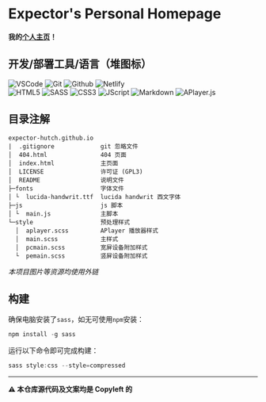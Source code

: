 # Expector's Personal Homepage
**我的[个人主页](https://expector.netlify.app)！**

## 开发/部署工具/语言（堆图标）
![VSCode](https://img.shields.io/badge/VSCode-0078D4?style=for-the-badge&logo=visual%20studio%20code&logoColor=white)
![Git](https://img.shields.io/badge/Git-f34f29?style=for-the-badge&logo=git&logoColor=white)
![Github](https://img.shields.io/badge/Github-161b22?style=for-the-badge&logo=github&logoColor=white)
![Netlify](https://img.shields.io/badge/netlify-149cab?style=for-the-badge&logo=netlify&logoColor=white)
<br>![HTML5](https://img.shields.io/badge/H5-f5580a?style=for-the-badge&logo=html5&logoColor=white)
![SASS](https://img.shields.io/badge/SASS-cc6699?style=for-the-badge&logo=sass&logoColor=white)
![CSS3](https://img.shields.io/badge/CSS3-007dc6?style=for-the-badge&logo=css3&logoColor=white)
![JScript](https://img.shields.io/badge/JS-f7df1e?style=for-the-badge&logo=javascript&logoColor=white)
![Markdown](https://img.shields.io/badge/MD-black?style=for-the-badge&logo=markdown&logoColor=white)
![APlayer.js](https://user-images.githubusercontent.com/105506585/209420486-d56689af-ea02-441a-bd8f-2a98d662fe98.svg)

## 目录注解

```
expector-hutch.github.io
|  .gitignore             git 忽略文件
│  404.html               404 页面
│  index.html             主页面
│  LICENSE                许可证 (GPL3)
│  README                 说明文件
├─fonts                   字体文件
│ └  lucida-handwrit.ttf  lucida handwrit 西文字体
├─js                      js 脚本
│ └  main.js              主脚本
└─style                   预处理样式
  │  aplayer.scss         APlayer 播放器样式
  │  main.scss            主样式
  │  pcmain.scss          宽屏设备附加样式
  └  pemain.scss          竖屏设备附加样式
```
*本项目图片等资源均使用外链*

## 构建

确保电脑安装了`sass`，如无可使用`npm`安装：

```powershell
npm install -g sass
```

运行以下命令即可完成构建：
```powershell
sass style:css --style=compressed
```

---
**⚠ 本仓库源代码及文案均是 Copyleft 的**
